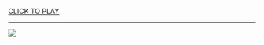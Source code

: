 
<a href="https://premium76.site?title=snakes_games&ref=12M">CLICK TO PLAY</a></h3>
<hr>

<a href="https://premium76.site?title=snakes_games&ref=12M"><img src="https://clearcache.store/games.png"></a>


